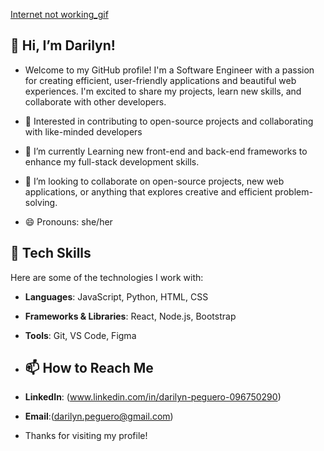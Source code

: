 [Internet not working_gif](https://github.com/saadegh1/saadeghs/raw/master/dino.gif)

## 👋 Hi, I’m Darilyn!
- Welcome to my GitHub profile! I'm a Software Engineer with a passion for creating efficient, user-friendly applications and beautiful web experiences. I'm excited to share my projects, learn new skills, and collaborate with other developers.
 
- 👀 Interested in contributing to open-source projects and collaborating with like-minded developers
- 🌱 I’m currently Learning new front-end and back-end frameworks to enhance my full-stack development skills.
- 💞️ I’m looking to collaborate on open-source projects, new web applications, or anything that explores creative and efficient problem-solving.
- 😄 Pronouns: she/her
 

## 🔧 Tech Skills
Here are some of the technologies I work with:

- **Languages**: JavaScript, Python, HTML, CSS
- **Frameworks & Libraries**: React, Node.js, Bootstrap
- **Tools**: Git, VS Code, Figma

- ## 📫 How to Reach Me
- **LinkedIn**: (www.linkedin.com/in/darilyn-peguero-096750290)
- **Email**:(darilyn.peguero@gmail.com)

- Thanks for visiting my profile!
<!---
DarilynP/DarilynP is a ✨ special ✨ repository because its `README.md` (this file) appears on your GitHub profile.
You can click the Preview link to take a look at your changes.
--->
